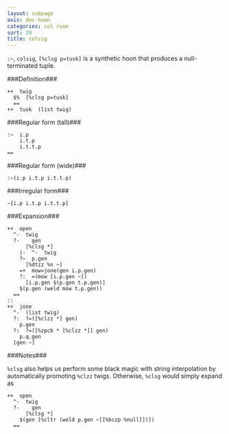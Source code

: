 ```yaml
---
layout: subpage
axis: doc-hoon
categories: col rune
sort: 29
title: colsig
---
```





`:~`, `colsig`, `[%clsg p=tusk]` is a synthetic hoon that
produces a null-terminated tuple.

###Definition###

    ++  twig  
      $%  [%clsg p=tusk]
      ==
    ++  tusk  (list twig)

###Regular form (tall)###

    :~  i.p
        i.t.p
        i.t.t.p
    ==

###Regular form (wide)###

    :~(i.p i.t.p i.t.t.p)

###Irregular form###

    ~[i.p i.t.p i.t.t.p]

###Expansion###
    
    ++  open
      ^-  twig
      ?-    gen
          [%clsg *]
        |-  ^-  twig
        ?~  p.gen
          [%dtzz %n ~]
        =+  mow=jone(gen i.p.gen)
        ?:  =(mow [i.p.gen ~])
          [i.p.gen $(p.gen t.p.gen)]
        $(p.gen (weld mow t.p.gen))
      ==
    ::
    ++  jone
      ^-  (list twig)
      ?:  ?=([%clzz *] gen)
        p.gen
      ?:  ?=([%zpcb * [%clzz *]] gen)
        p.q.gen
      [gen ~]

###Notes###

`%clsg` also helps us perform some black magic with string
interpolation by automatically promoting `%clzz` twigs.
Otherwise, `%clsg` would simply expand as

    ++  open
      ^-  twig
      ?-    gen
          [%clsg *]
        $(gen [%cltr (weld p.gen ~[[%bczp %null]])])
      ==
